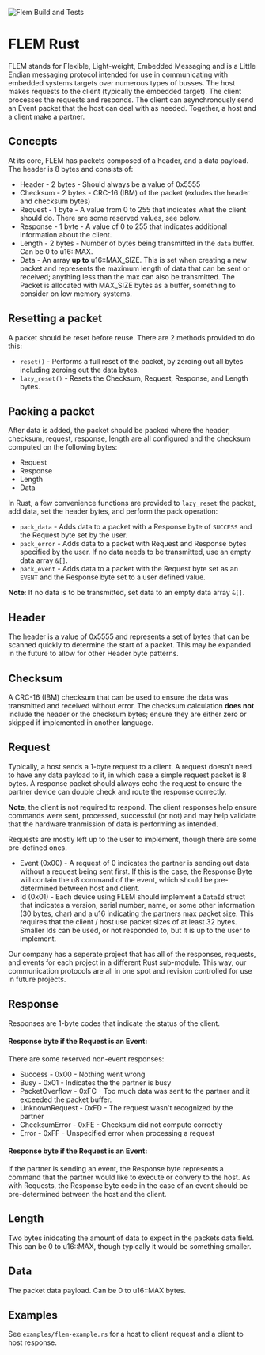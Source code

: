 ![Flem Build and Tests](https://github.com/amcelroy/flem-rust/actions/workflows/rust.yml/badge.svg)

# FLEM Rust

FLEM stands for Flexible, Light-weight, Embedded Messaging and is a Little 
Endian messaging protocol intended for use in communicating with embedded 
systems targets over numerous types of busses. The host makes requests to the 
client (typically the embedded target). The client processes the requests and 
responds. The client can asynchronously send an Event packet that the host can 
deal with as needed. Together, a host and a client make a partner.

## Concepts

At its core, FLEM has packets composed of a header, and a data payload. The 
header is 8 bytes and consists of:
- Header - 2 bytes - Should always be a value of 0x5555
- Checksum - 2 bytes - CRC-16 (IBM) of the packet (exludes the header and 
checksum bytes)
- Request - 1 byte - A value from 0 to 255 that indicates what the client 
should do. There are some reserved values, see below.
- Response - 1 byte - A value of 0 to 255 that indicates additional information
 about the client.
- Length - 2 bytes - Number of bytes being transmitted in the `data` buffer. 
Can be 0 to u16::MAX.
- Data - An array **up to** u16::MAX_SIZE. This is set when creating a new 
packet and represents the maximum length of data that can be sent or received; 
anything less than the max can also be transmitted. The Packet is allocated with
MAX_SIZE bytes as a buffer, something to consider on low memory systems.

## Resetting a packet
A packet should be reset before reuse. There are 2 methods provided to do this:
- `reset()` - Performs a full reset of the packet, by zeroing out all bytes
including zeroing out the data bytes.
- `lazy_reset()` - Resets the Checksum, Request, Response, and Length bytes.

## Packing a packet
After data is added, the packet should be packed where the header, checksum,
request, response, length are all configured and the checksum computed on the
following bytes:
- Request
- Response
- Length
- Data

In Rust, a few convenience functions are provided to `lazy_reset` the packet, 
add data, set the header bytes, and perform the pack operation:
- `pack_data` - Adds data to a packet with a Response byte of `SUCCESS` and the
Request byte set by the user.
- `pack_error` - Adds data to a packet with Request and Response bytes specified 
by the user. If no data needs to be transmitted, use an empty data array `&[]`.
- `pack_event` - Adds data to a packet with the Request byte set as an `EVENT`
and the Response byte set to a user defined value.

__Note__: If no data is to be transmitted, set data to an empty data array 
`&[]`.

## Header
The header is a value of 0x5555 and represents a set of bytes that can be 
scanned quickly to determine the start of a packet. This may be expanded in the 
future to allow for other Header byte patterns.

## Checksum
A CRC-16 (IBM) checksum that can be used to ensure the data was transmitted and
received without error. The checksum calculation **does not** include the 
header or the checksum bytes; ensure they are either zero or skipped if
implemented in another language.

## Request
Typically, a host sends a 1-byte request to a client. A request doesn't need to 
have any data payload to it, in which case a simple request packet is 8 bytes. 
A response packet should always echo the request to ensure the partner device 
can double check and route the response correctly. 

__Note__, the client is not required to respond. The client responses help 
ensure commands were sent, processed, successful (or not) and may help validate
that the hardware tranmission of data is performing as intended.

Requests are mostly left up to the user to implement, though there are some 
pre-defined ones.

- Event (0x00) - A request of 0 indicates the partner is sending out data without 
a request being sent first. If this is the case, the Response Byte will contain 
the u8 command of the event, which should be pre-determined between host and 
client.
- Id (0x01) - Each device using FLEM should implement a `DataId` struct that 
indicates a version, serial number, name, or some other information (30 bytes, 
char) and a u16 indicating the partners max packet size.  This requires that 
the client / host use packet sizes of at least 32 bytes. Smaller Ids can be 
used, or not responded to, but it is up to the user to implement.

Our company has a seperate project that has all of the responses, requests, and
events for each project in a different Rust sub-module. This way, our 
communication protocols are all in one spot and revision controlled for use in
future projects.

## Response
Responses are 1-byte codes that indicate the status of the client.

#### Response byte if the Request is an Event: 
There are some reserved non-event responses:
- Success - 0x00 - Nothing went wrong
- Busy - 0x01 - Indicates the the partner is busy
- PacketOverflow - 0xFC - Too much data was sent to the partner and it exceeded
the packet buffer.
- UnknownRequest - 0xFD - The request wasn't recognized by the partner
- ChecksumError - 0xFE - Checksum did not compute correctly
- Error - 0xFF - Unspecified error when processing a request

#### Response byte if the Request is an Event:
If the partner is sending an event, the Response byte represents a command that 
the partner would like to execute or convery to the host. As with Requests, the
Response byte code in the case of an event should be pre-determined between the
host and the client.

## Length
Two bytes inidcating the amount of data to expect in the packets data field. 
This can be 0 to u16::MAX, though typically it would be something smaller. 

## Data
The packet data payload. Can be 0 to u16::MAX bytes. 

## Examples

See `examples/flem-example.rs` for a host to client request and a client to host
 response.
